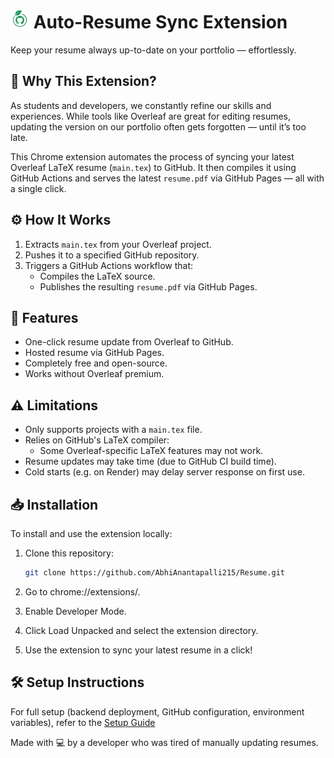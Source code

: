 # <img src="icons/icon48.png" alt="Logo" width="30" /> Auto-Resume Sync Extension

Keep your resume always up-to-date on your portfolio — effortlessly.

## 📌 Why This Extension?

As students and developers, we constantly refine our skills and experiences. While tools like Overleaf are great for editing resumes, updating the version on our portfolio often gets forgotten — until it’s too late.

This Chrome extension automates the process of syncing your latest Overleaf LaTeX resume (`main.tex`) to GitHub. It then compiles it using GitHub Actions and serves the latest `resume.pdf` via GitHub Pages — all with a single click.

## ⚙️ How It Works

1. Extracts `main.tex` from your Overleaf project.
2. Pushes it to a specified GitHub repository.
3. Triggers a GitHub Actions workflow that:
   - Compiles the LaTeX source.
   - Publishes the resulting `resume.pdf` via GitHub Pages.

## 🚀 Features

- One-click resume update from Overleaf to GitHub.
- Hosted resume via GitHub Pages.
- Completely free and open-source.
- Works without Overleaf premium.

## ⚠️ Limitations

- Only supports projects with a `main.tex` file.
- Relies on GitHub's LaTeX compiler:
  - Some Overleaf-specific LaTeX features may not work.
- Resume updates may take time (due to GitHub CI build time).
- Cold starts (e.g. on Render) may delay server response on first use.

## 📥 Installation

To install and use the extension locally:

1. Clone this repository:
   ```bash
   git clone https://github.com/AbhiAnantapalli215/Resume.git
2. Go to chrome://extensions/.

3. Enable Developer Mode.

4. Click Load Unpacked and select the extension directory.

5. Use the extension to sync your latest resume in a click!

## 🛠 Setup Instructions
For full setup (backend deployment, GitHub configuration, environment variables), refer to the [Setup Guide](https://abhianantapalli215.github.io/Resume/setup.html)


Made with 💻 by a developer who was tired of manually updating resumes.
